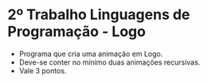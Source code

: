 # 2º Trabalho Linguagens de Programação - Logo  

- Programa que cria uma animação em Logo.  
- Deve-se conter no mínimo duas animações recursivas.  
- Vale 3 pontos.